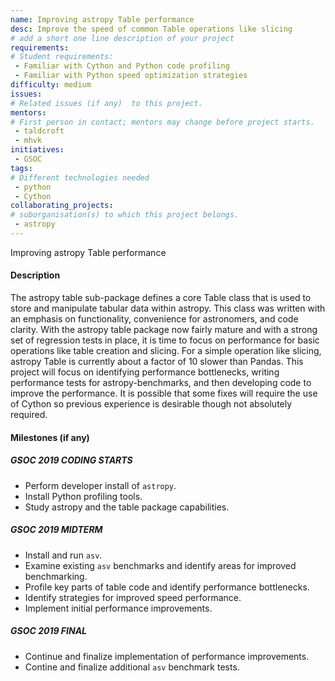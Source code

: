 ```yaml
---
name: Improving astropy Table performance
desc: Improve the speed of common Table operations like slicing
# add a short one line description of your project
requirements:
# Student requirements:
 - Familiar with Cython and Python code profiling
 - Familiar with Python speed optimization strategies
difficulty: medium
issues:
# Related issues (if any)  to this project.
mentors:
# First person in contact; mentors may change before project starts.
 - taldcroft
 - mhvk
initiatives:
 - GSOC
tags:
# Different technologies needed
 - python
 - Cython
collaborating_projects:
# suborganisation(s) to which this project belongs.
 - astropy
---
```


Improving astropy Table performance

#### Description

The astropy table sub-package defines a core Table class that is
used to store and manipulate tabular data within astropy.  This class
was written with an emphasis on functionality, convenience for astronomers,
and code clarity.  With the astropy table package now fairly mature
and with a strong set of regression tests in place, it is time to focus
on performance for basic operations like table creation and slicing.
For a simple operation like slicing, astropy Table is currently about
a factor of 10 slower than Pandas.  This project will focus on identifying
performance bottlenecks, writing performance tests for astropy-benchmarks,
and then developing code to improve the performance.  It is possible that
some fixes will require the use of Cython so previous experience is
desirable though not absolutely required.

#### Milestones (if any)

##### GSOC 2019 CODING STARTS

* Perform developer install of `astropy`.
* Install Python profiling tools.
* Study astropy and the table package capabilities.

##### GSOC 2019 MIDTERM

* Install and run `asv`.
* Examine existing `asv` benchmarks and identify areas for improved benchmarking.
* Profile key parts of table code and identify performance bottlenecks.
* Identify strategies for improved speed performance.
* Implement initial performance improvements.

##### GSOC 2019 FINAL

* Continue and finalize implementation of performance improvements.
* Contine and finalize additional `asv` benchmark tests.
